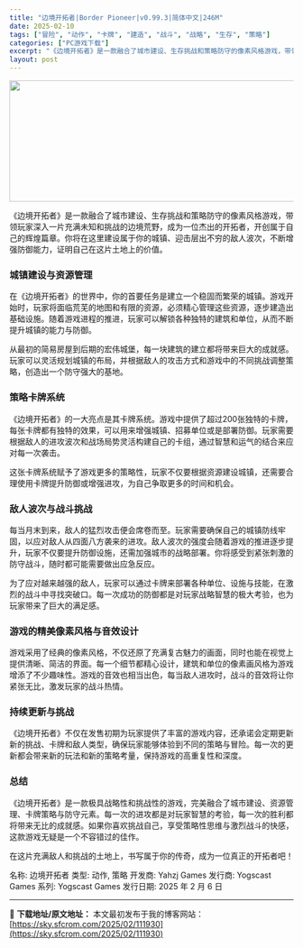 ```yaml
---
title: "边境开拓者|Border Pioneer|v0.99.3|简体中文|246M"
date: 2025-02-10
tags: ["冒险", "动作", "卡牌", "建造", "战斗", "战略", "生存", "策略"]
categories: ["PC游戏下载"]
excerpt: "《边境开拓者》是一款融合了城市建设、生存挑战和策略防守的像素风格游戏，带领玩家深入一片充满未知和挑战的边境荒野，成为一位杰出的开拓者，开创属于自己的辉煌篇章。你将在这里建设属于你的城镇、迎击层出不穷的敌人波次，不断增强防御能力，证明自己在这片土地上的价值。 城镇建设与资源管理 在《边境开拓者》的世界&hellip;"
layout: post
---
```


<img class="aligncenter size-full wp-image-111931" src="https://sky.sfcrom.com/wp-content/uploads/2025/02/2025021009332863.webp" alt="" width="660" height="215" />

《边境开拓者》是一款融合了城市建设、生存挑战和策略防守的像素风格游戏，带领玩家深入一片充满未知和挑战的边境荒野，成为一位杰出的开拓者，开创属于自己的辉煌篇章。你将在这里建设属于你的城镇、迎击层出不穷的敌人波次，不断增强防御能力，证明自己在这片土地上的价值。
<h3>城镇建设与资源管理</h3>
在《边境开拓者》的世界中，你的首要任务是建立一个稳固而繁荣的城镇。游戏开始时，玩家将面临荒芜的地图和有限的资源，必须精心管理这些资源，逐步建造出基础设施。随着游戏进程的推进，玩家可以解锁各种独特的建筑和单位，从而不断提升城镇的能力与防御。

从最初的简易房屋到后期的宏伟城堡，每一块建筑的建立都将带来巨大的成就感。玩家可以灵活规划城镇的布局，并根据敌人的攻击方式和游戏中的不同挑战调整策略，创造出一个防守强大的基地。
<h3>策略卡牌系统</h3>
《边境开拓者》的一大亮点是其卡牌系统。游戏中提供了超过200张独特的卡牌，每张卡牌都有独特的效果，可以用来增强城镇、招募单位或是部署防御。玩家需要根据敌人的进攻波次和战场局势灵活构建自己的卡组，通过智慧和运气的结合来应对每一次袭击。

这张卡牌系统赋予了游戏更多的策略性，玩家不仅要根据资源建设城镇，还需要合理使用卡牌提升防御或增强进攻，为自己争取更多的时间和机会。
<h3>敌人波次与战斗挑战</h3>
每当月末到来，敌人的猛烈攻击便会席卷而至。玩家需要确保自己的城镇防线牢固，以应对敌人从四面八方袭来的进攻。敌人波次的强度会随着游戏的推进逐步提升，玩家不仅要提升防御设施，还需加强城市的战略部署。你将感受到紧张刺激的防守战斗，随时都可能需要做出应急反应。

为了应对越来越强的敌人，玩家可以通过卡牌来部署各种单位、设施与技能，在激烈的战斗中寻找突破口。每一次成功的防御都是对玩家战略智慧的极大考验，也为玩家带来了巨大的满足感。
<h3>游戏的精美像素风格与音效设计</h3>
游戏采用了经典的像素风格，不仅还原了充满复古魅力的画面，同时也能在视觉上提供清晰、简洁的界面。每一个细节都精心设计，建筑和单位的像素画风格为游戏增添了不少趣味性。游戏的音效也相当出色，每当敌人进攻时，战斗的音效将让你紧张无比，激发玩家的战斗热情。
<h3>持续更新与挑战</h3>
《边境开拓者》不仅在发售初期为玩家提供了丰富的游戏内容，还承诺会定期更新新的挑战、卡牌和敌人类型，确保玩家能够体验到不同的策略与冒险。每一次的更新都会带来新的玩法和新的策略考量，保持游戏的高重复性和深度。
<h3>总结</h3>
《边境开拓者》是一款极具战略性和挑战性的游戏，完美融合了城市建设、资源管理、卡牌策略与防守元素。每一次的进攻都是对玩家智慧的考验，每一次的胜利都将带来无比的成就感。如果你喜欢挑战自己，享受策略性思维与激烈战斗的快感，这款游戏无疑是一个不容错过的佳作。

在这片充满敌人和挑战的土地上，书写属于你的传奇，成为一位真正的开拓者吧！

名称: 边境开拓者
类型: 动作, 策略
开发商: Yahzj Games
发行商: Yogscast Games
系列: Yogscast Games
发行日期: 2025 年 2 月 6 日

---
📖 **下载地址/原文地址：** 本文最初发布于我的博客网站：[https://sky.sfcrom.com/2025/02/111930](https://sky.sfcrom.com/2025/02/111930)

